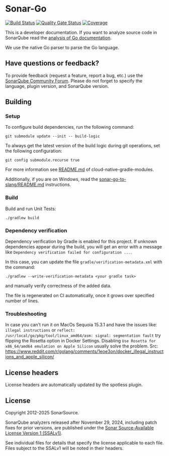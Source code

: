 # Sonar-Go

[![Build Status](https://api.cirrus-ci.com/github/SonarSource/sonar-go.svg?branch=master)](https://cirrus-ci.com/github/SonarSource/sonar-go)
[![Quality Gate Status](https://sonarcloud.io/api/project_badges/measure?project=SonarSource_sonar-go&metric=alert_status)](https://sonarcloud.io/summary/new_code?id=SonarSource_sonar-go)
[![Coverage](https://sonarcloud.io/api/project_badges/measure?project=SonarSource_sonar-go&metric=coverage)](https://sonarcloud.io/summary/new_code?id=SonarSource_sonar-go)

This is a developer documentation. If you want to analyze source code in SonarQube read the [analysis of Go documentation](https://docs.sonarqube.org/latest/analysis/languages/go/).

We use the native Go parser to parse the Go language.

## Have questions or feedback?

To provide feedback (request a feature, report a bug, etc.) use the [SonarQube Community Forum](https://community.sonarsource.com/). Please do not forget to specify the language, plugin version, and SonarQube version.

## Building

### Setup

To configure build dependencies, run the following command:

```shell
git submodule update --init -- build-logic
```

To always get the latest version of the build logic during git operations, set the following configuration:

```shell
git config submodule.recurse true
```

For more information see [README.md](https://github.com/SonarSource/cloud-native-gradle-modules/blob/master/README.md) of cloud-native-gradle-modules.

Additionally, if you are on Windows, read the [sonar-go-to-slang/README.md](sonar-go-to-slang/README.md) instructions.


### Build
Build and run Unit Tests:

```shell
./gradlew build
```

### Dependency verification

Dependency verification by Gradle is enabled for this project. If unknown dependencies appear during the build, you will get an error
with a message like `Dependency verification failed for configuration ...`.

In this case, you can update the file `gradle/verification-metadata.xml` with the command:

```shell
./gradlew --write-verification-metadata <your gradle task>
```
and manually verify correctness of the added data.

The file is regenerated on CI automatically, once it grows over specified number of lines.

### Troubleshooting

In case you can't run it on MacOs Sequoia 15.3.1 and have the issues like: `illegal instructions` or `reflect: /usr/local/go/pkg/tool/linux_amd64/asm: signal: segmentation fault` try flipping the Rosetta option in Docker Settings. 
Disabling `Use Rosetta for x86_64/amd64 emulation on Apple Silicon` usually solve the problem. 
Src: https://www.reddit.com/r/golang/comments/1eoe3on/docker_illegal_instructions_and_apple_silicon/

## License headers

License headers are automatically updated by the spotless plugin.

## License

Copyright 2012-2025 SonarSource.

SonarQube analyzers released after November 29, 2024, including patch fixes for prior versions,
are published under the [Sonar Source-Available License Version 1 (SSALv1)](LICENSE.txt).

See individual files for details that specify the license applicable to each file.
Files subject to the SSALv1 will be noted in their headers.
